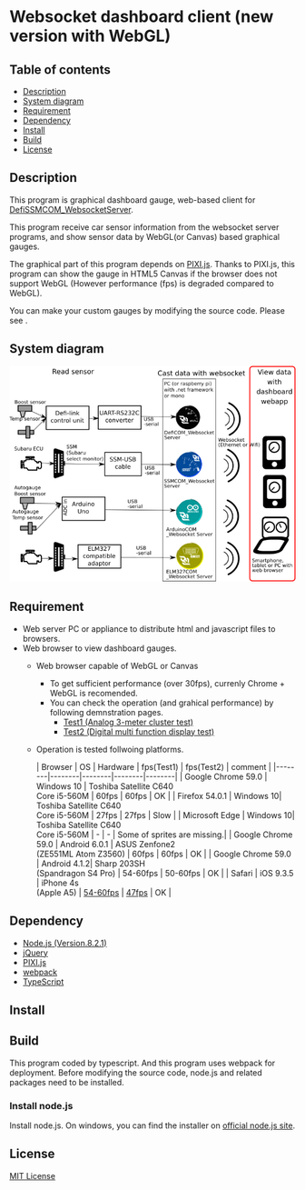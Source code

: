 # Websocket dashboard client (new version with WebGL)

## Table of contents

* [Description](#description)
* [System diagram](#system_diagram)
* [Requirement](#requirement)
* [Dependency](#dependency)
* [Install](#install)
* [Build](#build)
* [License](#license)

## <a name="description">Description</a>
This program is graphical dashboard gauge, web-based client for [DefiSSMCOM_WebsocketServer](https://github.com/sugiuraii/DefiSSMCOM_WebsocketServer).

This program receive car sensor information from the websocket server programs, and show sensor data by WebGL(or Canvas) based graphical gauges.

The graphical part of this program depends on [PIXI.js](http://www.pixijs.com/). Thanks to PIXI.js, this program can show the gauge in HTML5 Canvas if the browser does not support WebGL (However performance (fps) is degraded compared to WebGL).

You can make your custom gauges by modifying the source code. Please see []().

## <a name="system_diagram">System diagram</a>
![System diagram](./README.img/WebsocketServerDiagram.png)
## <a name="requirement">Requirement</a>
* Web server PC or appliance to distribute html and javascript files to browsers.
* Web browser to view dashboard gauges.
	* Web browser capable of WebGL or Canvas
		* To get sufficient performance (over 30fps), currenly Chrome + WebGL is recomended.
		* You can check the operation (and grahical performance) by following demnstration pages.
			* [Test1 (Analog 3-meter cluster test)](https://sugiuraii.github.io/benchmark/AnalogMeterClusterBenchApp.html)
			* [Test2 (Digital multi function display test)](https://sugiuraii.github.io/benchmark/DigitalMFDBenchApp.html)
	* Operation is tested follwoing platforms.

		| Browser |	 OS	 | Hardware | fps(Test1) | fps(Test2) | comment |
		|--------|--------|--------|--------|--------|
		| Google Chrome 59.0 | Windows 10 | Toshiba Satellite C640<br> Core i5-560M | 60fps | 60fps | OK |
        | Firefox 54.0.1 | Windows 10| Toshiba Satellite C640<br> Core i5-560M | 27fps | 27fps | Slow |
        | Microsoft Edge | Windows 10| Toshiba Satellite C640<br> Core i5-560M | - | - | Some of sprites are missing.|
        | Google Chrome 59.0 | Android 6.0.1 | ASUS Zenfone2 <br> (ZE551ML Atom Z3560) | 60fps | 60fps | OK |
        | Google Chrome 59.0 | Android 4.1.2| Sharp 203SH <br> (Spandragon S4 Pro) | 54-60fps | 50-60fps | OK |
        | Safari | iOS 9.3.5 | iPhone 4s <br> (Apple A5) | [54-60fps](https://www.youtube.com/watch?v=ZE71ya6LY0U) | [47fps](https://www.youtube.com/watch?v=ZE71ya6LY0U) | OK |

## <a name="dependency">Dependency</a>
* [Node.js (Version.8.2.1)](https://nodejs.org/)
* [jQuery](https://jquery.com/)
* [PIXI.js](http://www.pixijs.com/)
* [webpack](https://webpack.github.io/)
* [TypeScript](https://www.typescriptlang.org/)

## <a name="install">Install</a>

## <a name="build">Build</a>
This program coded by typescript. And this program uses webpack for deployment. Before modifying the source code, node.js and related packages need to be installed.

### Install node.js
Install node.js. On windows, you can find the installer on [official node.js site](https://nodejs.org/).

## <a name="license">License</a>
[MIT License](./LICENSE)
